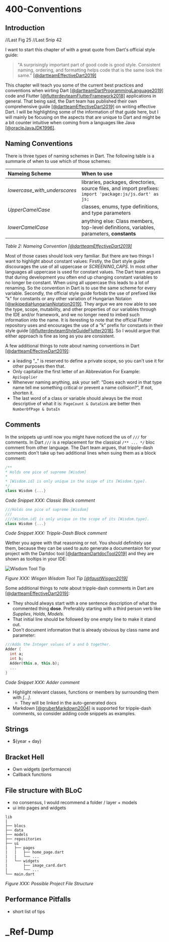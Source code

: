 # 400-Conventions
## Introduction
//Last Fig 25
//Last Snip 42

I want to start this chapter of with a great quote from Dart's official style guide:

> "A surprisingly important part of good code is good style. Consistent naming, ordering, and formatting helps code that is the same look the same." [[@dartteamEffectiveDart2019]](https://dart.dev/guides/language/effective-dart)

This chapter will teach you some of the current best practices and conventions when wirting Dart [[@dartteamDartProgrammingLanguage2019]](https://dart.dev/) code and Flutter [[@flutterdevteamFlutterFramework2018]](https://flutter.dev/) applications in general. That being said, the Dart team has published their own comprehensive guide [[@dartteamEffectiveDart2019]](https://dart.dev/guides/language/effective-dart) on writing effective Dart. I will be highlighting some of the information of that guide here, but I will mainly be focusing on the aspects that are unique to Dart and might be a bit counter intuitive when coming from a languages like Java [[@oracleJavaJDK1996]](https://www.oracle.com/technetwork/java/javase/downloads/jdk8-downloads-2133151.html).

## Naming Conventions
There is three types of naming schemes in Dart. The following table is a summarie of when to use which of those schemes:

| Nameing Scheme                 | When to use                                                                                               |
| :----------------------------- | :-------------------------------------------------------------------------------------------------------- |
| _lowercase\_with\_underscores_ | libraries, packages, directories, source files, and import prefixes: `import 'package:js/js.dart' as js;` |
| _UpperCamelCase_               | classes, enums, type definitions, and type parameters                                                     |
| _lowerCamelCase_               | anything else: Class members, top-level definitions, variables, parameters, **constants**                 |

_Table 2: Nameing Convention [[@dartteamEffectiveDart2019]](https://dart.dev/guides/language/effective-dart)_

Most of those cases should look very familiar. But there are two things I want to highlight about constant values: 
Firstly, the Dart style guide discourages the use of all uppercase or _SCREENING\_CAPS_. In most other languages all uppercase is used for constant values. The Dart team argues that during development you often end up changing constant variables to no longer be constant. When using all uppercase this leads to a lot of renaming. So the convention in Dart is to use the same scheme for every variable. 
Secondly, the official style guide forbids the use of prefixed like "k" for constants or any other variation of Hungarian Notaion [[@wikipediaHungarianNotation2019]](https://en.wikipedia.org/w/index.php?title=Hungarian_notation&oldid=903388598). They argue we are now able to see the type, scope, mutability, and other properties of our variables through the IDE and/or framework, and we no longer need to imbed such information into the name. It is iteresting to note that the official Flutter repository uses and encourages the use of a "k" prefix for constants in their style guide [[@flutterdevteamStyleGuideFlutter2018]](https://github.com/flutter/flutter/wiki/Style-guide-for-Flutter-repo). So I would argue that either approach is fine as long as you are consistent.

A few additional things to note about naming conventions in Dart [[@dartteamEffectiveDart2019]](https://dart.dev/guides/language/effective-dart):

- a leading "_" is reserved to define a private scope, so you can't use it for other purposes then that.
- Only capitalize the first letter of an Abbreviation For Example: `ApiSupplier`
- Whenever naming anything, ask your self: "Does each word in that type name tell me something critical or prevent a name collision?”, If not, shorten it.
- The last word of a class or variable should always be the most descriptive of what it is: `PageCount & DataSink` are better then `NumberOfPage & DataIn`

## Comments
In the snippets up until now you might have noticed the us of `///` for comments. In Dart `///` is a replacement for the classical `/** ... */` bloc comment from other language. The Dart team argues, that tripple-dash comments don't take up two additional lines when suing them as a block comment:

```dart
/**
* Holds one pice of supreme [Wisdom]
*
* [Wisdom.id] is only unique in the scope of its [Wisdom.type].
*/
class Wisdom {...}
```
_Code Snippet XXX: Classic Block comment_

```dart
///Holds one pice of supreme [Wisdom]
///
///[Wisdom.id] is only unique in the scope of its [Wisdom.type].
class Wisdom {...}
```
_Code Snippet XXX: Tripple-Dash Block comment_

Wether you agree with that reasoning or not. You should definitely use them, because they can be used to auto generate a documentaion for your project with the Dartdoc tool [[@dartteamDartdocTool2019]](https://github.com/dart-lang/dartdoc) and they are shown as tooltips in your IDE:

![Wisdom Tool Tip](https://github.com/Fasust/flutter-guide/wiki//images/wisdom-tool-tip.png)

_Figure XXX: Wisgen Wisdom Tool Tip [[@faustWisgen2019]](https://github.com/Fasust/wisgen)_

Some additional things to note about tripple-dash comments in Dart are [[@dartteamEffectiveDart2019]](https://dart.dev/guides/language/effective-dart):

- They should always start with a one sentence description of what the commented thing **dose**. Preferably starting with a third person verb like _Supplies_, _Holds_, _Models_.
- That initial line should be followed by one empty line to make it stand out.
- Don't document information that is already obvious by class name and parameter:

```dart
///Adds the Integer values of a and b together.
Adder {
  int a;
  int b;
  Adder(this.a, this.b);
  ...
}
```
_Code Snippet XXX: Adder comment_

- Highlight relevant classes, functions or members by surrounding them with _\[...\]_.
  - They will be linked in the auto-generated docs
- Markdown [[@gruberMarkdown2004]](https://daringfireball.net/projects/markdown/) is supported for tripple-dash comments, so consider adding code snippets as examples.

## Strings
- ${year + day}

## Bracket Hell 
- Own widgets (performance)
- Callback functions

## File structure with BLoC
- no consensus, I would recommend a folder / layer + models
- ui into pages and widgets

```
lib
|
├── blocs
├── data
├── models
├── repositories
├── ui 
|   ├── pages
|   |   ├── home_page.dart
|   |   └── ...
|   └── widgets
|       ├── image_card.dart
|       └── ...
└── main.dart
```
_Figure XXX: Possible Project File Structure_

## Performance Pitfalls
- short list of tips

# _Ref-Dump

